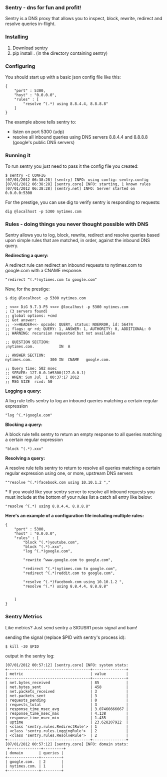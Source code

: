 ### Sentry - dns for fun and profit!

Sentry is a DNS proxy that allows you to inspect, block, rewrite, redirect and resolve queries in-flight. 

### Installing

1. Download sentry 
2. pip install . (in the directory containing sentry)

### Configuring

You should start up with a basic json config file like this: 

    {
        "port" : 5300,
    	"host" : "0.0.0.0",
    	"rules" : [
    		"resolve ^(.*) using 8.8.4.4, 8.8.8.8"
    	]	
    }
    
The example above tells sentry to: 

* listen on port 5300 (udp)
* resolve all inbound queries using DNS servers 8.8.4.4 and 8.8.8.8 (google's public DNS servers)

### Running it

To run sentry you just need to pass it the config file you created: 

    $ sentry -c CONFIG 
    [07/01/2012 06:38:28] [sentry] INFO: using config: sentry.config
    [07/01/2012 06:38:28] [sentry.core] INFO: starting, 1 known rules
    [07/01/2012 06:38:28] [sentry.net] INFO: Server started on 0.0.0.0:5300

For the prestige, you can use dig to verify sentry is responding to requests:

    dig @localhost -p 5300 nytimes.com

### Rules - doing things you never thought possible with DNS

Sentry allows you to log, block, rewrite, redirect and resolve queries based upon simple rules that are matched, in order, against the inbound DNS query. 

**Redirecting a query:**

A redirect rule can redirect an inbound requests to nytimes.com to google.com with a CNAME response. 

    "redirect ^(.*)nytimes.com to google.com"
    		
Now, for the prestige: 

    $ dig @localhost -p 5300 nytimes.com

    ; <<>> DiG 9.7.3-P3 <<>> @localhost -p 5300 nytimes.com
    ; (3 servers found)
    ;; global options: +cmd
    ;; Got answer:
    ;; ->>HEADER<<- opcode: QUERY, status: NOERROR, id: 56474
    ;; flags: qr rd; QUERY: 1, ANSWER: 1, AUTHORITY: 0, ADDITIONAL: 0
    ;; WARNING: recursion requested but not available

    ;; QUESTION SECTION:
    ;nytimes.com.			IN	A

    ;; ANSWER SECTION:
    nytimes.com.		300	IN	CNAME	google.com.

    ;; Query time: 502 msec
    ;; SERVER: 127.0.0.1#5300(127.0.0.1)
    ;; WHEN: Sun Jul  1 00:37:17 2012
    ;; MSG SIZE  rcvd: 50

**Logging a query:**

A log rule tells sentry to log an inbound queries matching a certain regular expression

    "log ^(.*)google.com"
    
    
**Blocking a query:**

A block rule tells sentry to return an empty response to all queries matching a certain regular expression 

    "block ^(.*).xxx"
    
**Resolving a query:**

A resolve rule tells sentry to return to resolve all queries matching a certain regular expression using one, or more, upstream DNS servers

    ""resolve ^(.*)facebook.com using 10.10.1.2 ","
    		
\* If you would like your sentry server to resolve all inbound requests you must include at the bottom of your rules list a catch all entry like below: 

    "resolve ^(.*) using 8.8.4.4, 8.8.8.8"
    
**Here's an example of a configuration file including multiple rules:**

    {
    	"port" : 5300,
    	"host" : "0.0.0.0",
    	"rules" : [
    		"block ^(.*)youtube.com",		
    		"block ^(.*).xxx",
    		"log ^(.*)google.com",

    		"rewrite ^www.google.com to google.com",		

    		"redirect ^(.*)nytimes.com to google.com",					
    		"redirect ^(.*)reddit.com to google.com",

    		"resolve ^(.*)facebook.com using 10.10.1.2 ",
    		"resolve ^(.*) using 8.8.4.4, 8.8.8.8"
		

    	]	
    }

### Sentry Metrics

Like metrics? Just send sentry a SIGUSR1 posix signal and bam! 

sending the signal (replace $PID with sentry's process id):

    $ kill -30 $PID

output in the sentry log: 

    [07/01/2012 00:57:12] [sentry.core] INFO: system stats: 
    +-------------------------------------+---------------+
    | metric                              | value         |
    +-------------------------------------+---------------+
    | net.bytes_received                  | 85            |
    | net.bytes_sent                      | 458           |
    | net.packets_received                | 3             |
    | net.packets_sent                    | 3             |
    | requests_pending                    | 0             |
    | requests_total                      | 3             |
    | response_time_msec_avg              | 3.07466666667 |
    | response_time_msec_max              | 4.138         |
    | response_time_msec_min              | 1.435         |
    | uptime                              | 23.628207922  |
    | <class 'sentry.rules.RedirectRule'> | 1             |
    | <class 'sentry.rules.LoggingRule'>  | 2             |
    | <class 'sentry.rules.ResolveRule'>  | 2             |
    +-------------------------------------+---------------+
    [07/01/2012 00:57:12] [sentry.core] INFO: domain stats: 
     +--------------+---------+
    | domain       | queries |
    +--------------+---------+
    | google.com.  | 2       |
    | nytimes.com. | 1       |
    +--------------+---------+

